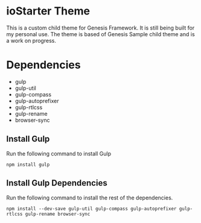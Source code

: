 # ioStarter Theme
This is a custom child theme for Genesis Framework. It is still being built for my personal use. The theme is based of Genesis Sample child theme and is a work on progress. 

# Dependencies 
- gulp
- gulp-util
- gulp-compass
- gulp-autoprefixer
- gulp-rtlcss
- gulp-rename
- browser-sync

## Install Gulp
Run the following command to install Gulp
```
npm install gulp
```

## Install Gulp Dependencies
Run the following command to install the rest of the dependencies.
```
npm install --dev-save gulp-util gulp-compass gulp-autoprefixer gulp-rtlcss gulp-rename browser-sync
```